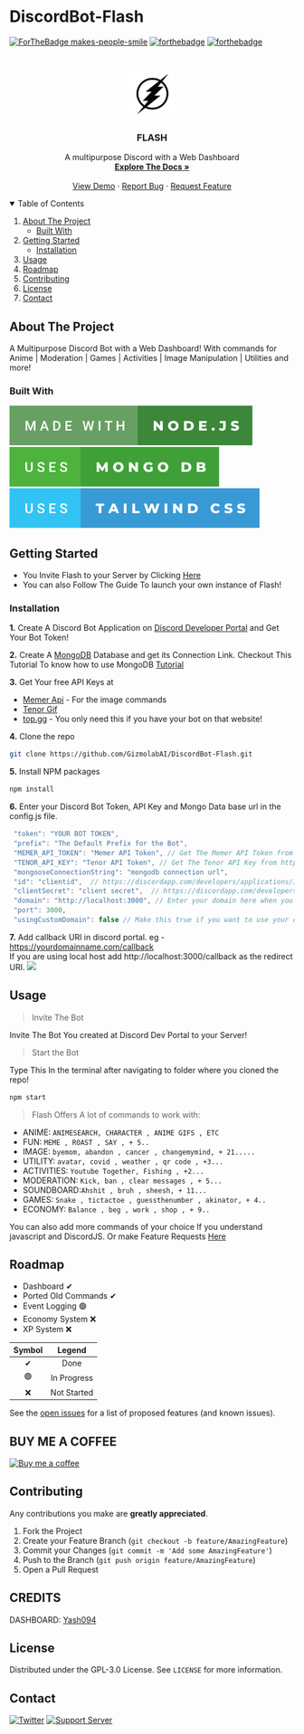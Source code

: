 # DiscordBot-Flash

[![ForTheBadge makes-people-smile](http://ForTheBadge.com/images/badges/makes-people-smile.svg)](http://ForTheBadge.com)
[![forthebadge](https://forthebadge.com/images/badges/open-source.svg)](https://forthebadge.com)
[![forthebadge](https://forthebadge.com/images/badges/you-didnt-ask-for-this.svg)](https://forthebadge.com)

<!-- PROJECT LOGO -->
<br />
<p align="center">
<p align="center">
  <a href="https://github.com/GizmolabAI/DiscordBot-Flash">
    <img src="flashlogo.png" alt="Logo" width="80" height="80">
  </a>

<h3 align="center">FLASH</h3>
  <p align="center">
   A multipurpose Discord with a Web Dashboard
    <br />
    <a href="https://docs.gizmolab.xyz"><strong>Explore The Docs »</strong></a>
    <br />
    <br />
     <a href="https://github.com/GizmolabAI/DiscordBot-Flash/issues">View Demo</a>
    ·
    <a href="https://github.com/GizmolabAI/DiscordBot-Flash/issues">Report Bug</a>
    ·
    <a href="https://github.com/GizmolabAI/DiscordBot-Flash/issues">Request Feature</a>
  </p>
</p>





<!-- TABLE OF CONTENTS -->
<details open="open">
  <summary>Table of Contents</summary>
  <ol>
    <li>
      <a href="#about-the-project">About The Project</a>
      <ul>
        <li><a href="#built-with">Built With</a></li>
      </ul>
    </li>
    <li>
      <a href="#getting-started">Getting Started</a>
      <ul>
        <li><a href="#installation">Installation</a></li>
      </ul>
    </li>
    <li><a href="#usage">Usage</a></li>
    <li><a href="#roadmap">Roadmap</a></li>
    <li><a href="#contributing">Contributing</a></li>
    <li><a href="#license">License</a></li>
    <li><a href="#contact">Contact</a></li>
    
  </ol>
</details>



<!-- ABOUT THE PROJECT -->
## About The Project

A Multipurpose Discord Bot with a Web Dashboard! With commands for Anime | Moderation | Games | Activities | Image Manipulation | Utilities and more!

### Built With
[![forthebadge](extras/made-with-node.js.svg)](https://nodejs.org/en/)
[![forthebadge](extras/uses-mongo-db.svg)](https://www.mongodb.com/cloud/atlas/)
[![forthebadge](extras/uses-tailwind-css.svg)](https://tailwindcss.com/)

<!-- GETTING STARTED -->
## Getting Started

- You Invite Flash to your Server by Clicking [Here](https://discord.com/api/oauth2/authorize?client_id=876092358175899698&permissions=55800753399&redirect_uri=http%3A%2F%2Flocalhost%3A3000%2Fcallback&scope=bot%20applications.commands)
- You can also Follow The Guide To launch your own instance of Flash!


### Installation

**1.** Create A Discord Bot Application on [Discord Developer Portal](https://discord.com/developers/applications) and Get Your Bot Token!

**2.** Create A [MongoDB](https://www.mongodb.com/cloud/atlas/lp/try2-in?utm_source=google&utm_campaign=gs_apac_india_search_core_brand_atlas_desktop&utm_term=mongodb%20web%20service&utm_medium=cpc_paid_search&utm_ad=e&utm_ad_campaign_id=12212624347&gclid=CjwKCAjw47eFBhA9EiwAy8kzNIxUxDVBfCKUmjLMNJ9JiWgkFauXv9LtC0cFG-qrmM-Vg5Y4RUG7IBoCHyUQAvD_BwE) Database and get its Connection Link. Checkout This Tutorial To know how to use MongoDB [Tutorial](https://youtu.be/8no3SktqagY)

**3.** Get Your free API Keys at 
* [Memer Api](https://memer-api.js.org/docs?path=welcome/welcome) - For the image commands
* [Tenor Gif](https://tenor.com/developer/keyregistration)
* [top.gg](https://top.gg/) - You only need this if you have your bot on that website!


**4.** Clone the repo
   ```sh
   git clone https://github.com/GizmolabAI/DiscordBot-Flash.git
   ```
**5.** Install NPM packages
   ```sh
   npm install
   ```
**6.** Enter your Discord Bot Token, API Key and Mongo Data base url in the config.js file.
   ```js
    "token": "YOUR BOT TOKEN",
    "prefix": "The Default Prefix for the Bot",
    "MEMER_API_TOKEN": "Memer API Token", // Get The Memer API Token from https://discord.com/invite/emD44ZJaSA
    "TENOR_API_KEY": "Tenor API Token", // Get The Tenor API Key from https://www.tenor.co/api/v1/key/
    "mongooseConnectionString": "mongodb connection url", 
    "id": "clientid",  // https://discordapp.com/developers/applications/ID/information,
    "clientSecret": "client secret",  // https://discordapp.com/developers/applications/ID/information,
    "domain": "http://localhost:3000", // Enter your domain here when you are running the bot on a different domain than localhost
    "port": 3000,
    "usingCustomDomain": false // Make this true if you want to use your own domain
   ```
**7.** Add callback URI in discord portal. eg - https://yourdomainname.com/callback <br>
If you are using local host add http://localhost:3000/callback as the redirect URI.
<img src="https://cdn.discordapp.com/attachments/834390098304565323/876093164585369631/unknown.png">


<!-- USAGE EXAMPLES -->
## Usage
> Invite The Bot

Invite The Bot You created at Discord Dev Portal to your Server!

> Start the Bot

Type This In the terminal after navigating to folder where you cloned the repo!

```sh
npm start
```

> Flash Offers A lot of commands to work with:

* ANIME: `ANIMESEARCH, CHARACTER , ANIME GIFS , ETC`
* FUN: `MEME , ROAST , SAY , + 5..`
* IMAGE: `byemom, abandon , cancer , changemymind, + 21.....`
* UTILITY: `avatar, covid , weather , qr code , +3...`
* ACTIVITIES: `Youtube Together, Fishing , +2...`
* MODERATION: `Kick, ban , clear messages , + 5...`
* SOUNDBOARD:`Ahshit , bruh , sheesh, + 11...`
* GAMES: `Snake , tictactoe , guessthenumber , akinator, + 4..`
* ECONOMY: `Balance , beg , work , shop , + 9..`

You can also add more commands of your choice If you understand javascript and DiscordJS. Or make Feature Requests [Here](https://github.com/GizmolabAI/DiscordBot-Flash/issues)



<!-- ROADMAP -->
## Roadmap

- Dashboard ✔
- Ported Old Commands ✔
- Event Logging 🟢
- Economy System ❌
- XP System ❌

| Symbol | Legend |
| :---: | :---: |
| ✔ | Done |
| 🟢 | In Progress |
| ❌ | Not Started |

See the [open issues](https://github.com/GizmolabAI/DiscordBot-Flash/issues) for a list of proposed features (and known issues).

<!-- SUPPORT -->
## BUY ME A COFFEE
[![Buy me a coffee][buymeacoffee-shield]][buymeacoffee]


<!-- CONTRIBUTING -->
## Contributing

Any contributions you make are **greatly appreciated**.

1. Fork the Project
2. Create your Feature Branch (`git checkout -b feature/AmazingFeature`)
3. Commit your Changes (`git commit -m 'Add some AmazingFeature'`)
4. Push to the Branch (`git push origin feature/AmazingFeature`)
5. Open a Pull Request


## CREDITS 
DASHBOARD: [Yash094](https://github.com/Yash094)

<!-- LICENSE -->
## License

Distributed under the GPL-3.0 License. See `LICENSE` for more information.




<!-- CONTACT -->
## Contact
[![Twitter](https://img.shields.io/twitter/follow/gizmo_gg?color=white&label=gizmo_gg&logo=twitter&style=for-the-badge)](https://twitter.com/gizmo_gg)
[![Support Server](https://img.shields.io/discord/834390097621286922.svg?label=Discord&logo=Discord&colorB=7289da&style=for-the-badge)](https://discord.gg/jDP2FbvCdk) 


[buymeacoffee-shield]: https://www.buymeacoffee.com/assets/img/guidelines/download-assets-sm-1.svg
[buymeacoffee]: https://www.buymeacoffee.com/gizmolab


